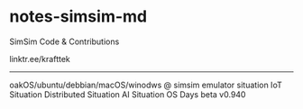 # notes-simsim-md
SimSim Code & Contributions

linktr.ee/krafttek


------------
oakOS/ubuntu/debbian/macOS/winodws @ simsim
emulator situation
IoT Situation
Distributed Situation
AI Situation
OS Days beta v0.940
